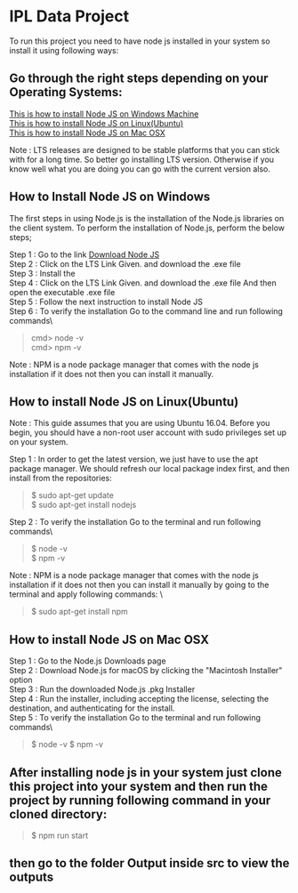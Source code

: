 # IPL Data Project

To run this project you need to have node js installed in your system so install it using following ways:

## Go through the right steps depending on your Operating Systems:

[This is how to install Node JS on Windows Machine](#how-to-install-node-js-on-windows)\
[This is how to install Node JS on Linux(Ubuntu)](#how-to-install-node-js-on-linux(ubuntu))\
[This is how to install Node JS on Mac OSX](#how-to-install-node-js-on-mac-osx)

Note : LTS releases are designed to be stable platforms that you can stick with for a long time. So better go installing LTS version. Otherwise if you know well what you are doing you can go with the current version also.

## How to Install Node JS on Windows

The first steps in using Node.js is the installation of the Node.js libraries on the client system. To perform the installation of Node.js, perform the below steps;

Step 1 : Go to the link [Download Node JS](https://nodejs.org/en/)\
Step 2 : Click on the LTS Link Given. and download the .exe file\
Step 3 : Install the \
Step 4 : Click on the LTS Link Given. and download the .exe file And then open the executable .exe file\
Step 5 : Follow the next instruction to install Node JS\
Step 6 : To verify the installation Go to the command line and run following commands\
> cmd> node -v\
> cmd> npm -v

Note : NPM is a node package manager that comes with the node js installation if it does not then you can install it manually.

## How to install Node JS on Linux(Ubuntu)

Note : This guide assumes that you are using Ubuntu 16.04. Before you begin, you should have a non-root user account with sudo privileges set up on your system.

Step 1 : In order to get the latest version, we just have to use the apt package manager. We should refresh our local package index first, and then install from the repositories:

> $ sudo apt-get update\
> $ sudo apt-get install nodejs

Step 2 : To verify the installation Go to the terminal and run following commands\

> $ node -v\
> $ npm -v

Note : NPM is a node package manager that comes with the node js installation if it does not then you can install it manually by going to the terminal and apply following commands: \

> $ sudo apt-get install npm

## How to install Node JS on Mac OSX

Step 1 : Go to the Node.js Downloads page\
Step 2 : Download Node.js for macOS by clicking the "Macintosh Installer" option\
Step 3 : Run the downloaded Node.js .pkg Installer\
Step 4 : Run the installer, including accepting the license, selecting the destination, and authenticating for the install.\
Step 5 : To verify the installation Go to the terminal and run following commands\

> $ node -v
> $ npm -v

## After installing node js in your system just clone this project into your system and then run the project by running following command in your cloned directory:

> $ npm run start

## then go to the folder Output inside src to view the outputs
